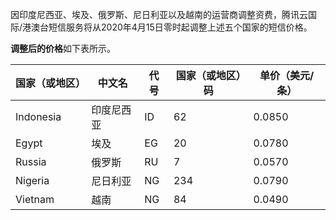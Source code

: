 因印度尼西亚、埃及、俄罗斯、尼日利亚以及越南的运营商调整资费，腾讯云国际/港澳台短信服务将从2020年4月15日零时起调整上述五个国家的短信价格。


**调整后的价格**如下表所示。

| 国家（或地区） | 中文名 | 代号 |国家（或地区）码| 单价（美元/条） |
|---------|---------|---------|---------|---------|
| Indonesia | 印度尼西亚 | ID |62 | 0.0850|
|Egypt        |埃及            |EG |20 |0.0780|
|Russia      |俄罗斯          |RU |7  |0.0570|
|Nigeria     |尼日利亚       |NG |234|0.0790|
|Vietnam     |越南       |NG |84|0.0490|
